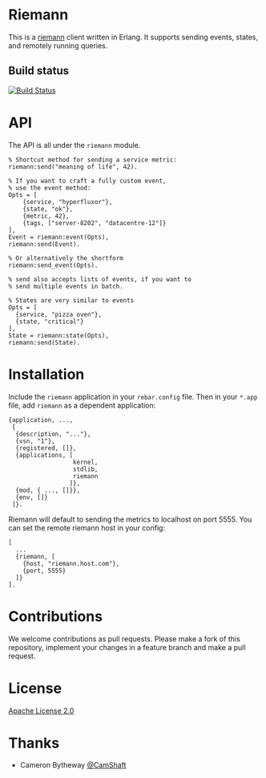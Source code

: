 Riemann
=======

This is a [riemann](http://riemann.io/) client written in Erlang.
It supports sending events, states, and remotely running queries.

Build status
------------

[![Build Status](https://travis-ci.org/Aircloak/erlang_riemann.png)](https://travis-ci.org/Aircloak/erlang_riemann)

# API

The API is all under the `riemann` module.

    % Shortcut method for sending a service metric:
    riemann:send("meaning of life", 42).

    % If you want to craft a fully custom event,
    % use the event method:
    Opts = [
        {service, "hyperfluxor"}, 
        {state, "ok"}, 
        {metric, 42}, 
        {tags, ["server-8202", "datacentre-12"]}
    ],
    Event = riemann:event(Opts),
    riemann:send(Event).

    % Or alternatively the shortform
    riemann:send_event(Opts).

    % send also accepts lists of events, if you want to 
    % send multiple events in batch.

    % States are very similar to events
    Opts = [
      {service, "pizza oven"},
      {state, "critical"}
    ],
    State = riemann:state(Opts),
    riemann:send(State).


# Installation

Include the `riemann` application in your `rebar.config` file.
Then in your `*.app` file, add `riemann` as a dependent application:

    {application, ...,
     [
      {description, "..."},
      {vsn, "1"},
      {registered, []},
      {applications, [
                      kernel,
                      stdlib,
                      riemann
                     ]},
      {mod, { ..., []}},
      {env, []}
     ]}.

Riemann will default to sending the metrics to localhost on port 5555.
You can set the remote riemann host in your config:

    [
      ...
      {riemann, [
        {host, "riemann.host.com"},
        {port, 5555}
      ]}
    ].

# Contributions

We welcome contributions as pull requests.
Please make a fork of this repository, implement your changes in a feature
branch and make a pull request.

# License

[Apache License 2.0](http://www.apache.org/licenses/LICENSE-2.0)

# Thanks

- Cameron Bytheway [@CamShaft](https://github.com/CamShaft)
